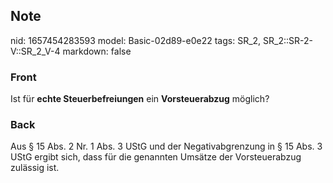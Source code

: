 ## Note
nid: 1657454283593
model: Basic-02d89-e0e22
tags: SR_2, SR_2::SR-2-V::SR_2_V-4
markdown: false

### Front
Ist für <b>echte Steuerbefreiungen</b> ein <b>Vorsteuerabzug</b>
möglich?

### Back
Aus § 15 Abs. 2 Nr. 1 Abs. 3 UStG und der Negativabgrenzung in § 15 Abs. 3 UStG ergibt sich, dass für die genannten Umsätze der Vorsteuerabzug zulässig ist.
